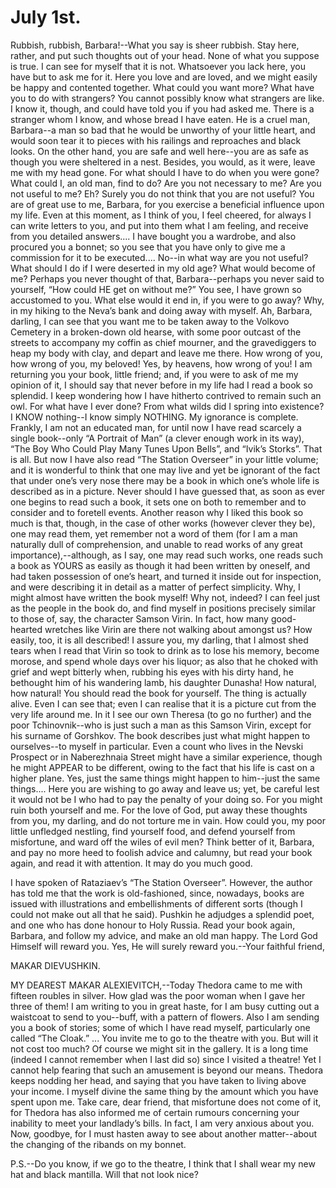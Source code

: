 # July 1st.

Rubbish, rubbish, Barbara!--What you say is sheer rubbish. Stay here,
rather, and put such thoughts out of your head. None of what you suppose
is true. I can see for myself that it is not. Whatsoever you lack here,
you have but to ask me for it. Here you love and are loved, and we might
easily be happy and contented together. What could you want more? What
have you to do with strangers? You cannot possibly know what strangers
are like. I know it, though, and could have told you if you had asked
me. There is a stranger whom I know, and whose bread I have eaten. He
is a cruel man, Barbara--a man so bad that he would be unworthy of your
little heart, and would soon tear it to pieces with his railings and
reproaches and black looks. On the other hand, you are safe and well
here--you are as safe as though you were sheltered in a nest. Besides,
you would, as it were, leave me with my head gone. For what should I
have to do when you were gone? What could I, an old man, find to do? Are
you not necessary to me? Are you not useful to me? Eh? Surely you do not
think that you are not useful? You are of great use to me, Barbara, for
you exercise a beneficial influence upon my life. Even at this moment,
as I think of you, I feel cheered, for always I can write letters to
you, and put into them what I am feeling, and receive from you detailed
answers.... I have bought you a wardrobe, and also procured you a
bonnet; so you see that you have only to give me a commission for it to
be executed.... No--in what way are you not useful? What should I do
if I were deserted in my old age? What would become of me? Perhaps you
never thought of that, Barbara--perhaps you never said to yourself, “How
could HE get on without me?” You see, I have grown so accustomed to you.
What else would it end in, if you were to go away? Why, in my hiking to
the Neva’s bank and doing away with myself. Ah, Barbara, darling, I
can see that you want me to be taken away to the Volkovo Cemetery in
a broken-down old hearse, with some poor outcast of the streets to
accompany my coffin as chief mourner, and the gravediggers to heap my
body with clay, and depart and leave me there. How wrong of you, how
wrong of you, my beloved! Yes, by heavens, how wrong of you! I am
returning you your book, little friend; and, if you were to ask of me
my opinion of it, I should say that never before in my life had I read
a book so splendid. I keep wondering how I have hitherto contrived to
remain such an owl. For what have I ever done? From what wilds did
I spring into existence? I KNOW nothing--I know simply NOTHING. My
ignorance is complete. Frankly, I am not an educated man, for until now
I have read scarcely a single book--only “A Portrait of Man” (a clever
enough work in its way), “The Boy Who Could Play Many Tunes Upon Bells”,
and “Ivik’s Storks”. That is all. But now I have also read “The Station
Overseer” in your little volume; and it is wonderful to think that one
may live and yet be ignorant of the fact that under one’s very nose
there may be a book in which one’s whole life is described as in a
picture. Never should I have guessed that, as soon as ever one begins to
read such a book, it sets one on both to remember and to consider and to
foretell events. Another reason why I liked this book so much is that,
though, in the case of other works (however clever they be), one may
read them, yet remember not a word of them (for I am a man naturally
dull of comprehension, and unable to read works of any great
importance),--although, as I say, one may read such works, one reads
such a book as YOURS as easily as though it had been written by oneself,
and had taken possession of one’s heart, and turned it inside out for
inspection, and were describing it in detail as a matter of perfect
simplicity. Why, I might almost have written the book myself! Why not,
indeed? I can feel just as the people in the book do, and find myself
in positions precisely similar to those of, say, the character Samson
Virin. In fact, how many good-hearted wretches like Virin are there not
walking about amongst us? How easily, too, it is all described! I assure
you, my darling, that I almost shed tears when I read that Virin so took
to drink as to lose his memory, become morose, and spend whole days over
his liquor; as also that he choked with grief and wept bitterly when,
rubbing his eyes with his dirty hand, he bethought him of his wandering
lamb, his daughter Dunasha! How natural, how natural! You should read
the book for yourself. The thing is actually alive. Even I can see that;
even I can realise that it is a picture cut from the very life around
me. In it I see our own Theresa (to go no further) and the poor
Tchinovnik--who is just such a man as this Samson Virin, except for
his surname of Gorshkov. The book describes just what might happen to
ourselves--to myself in particular. Even a count who lives in the Nevski
Prospect or in Naberezhnaia Street might have a similar experience,
though he might APPEAR to be different, owing to the fact that his life
is cast on a higher plane. Yes, just the same things might happen to
him--just the same things.... Here you are wishing to go away and leave
us; yet, be careful lest it would not be I who had to pay the penalty of
your doing so. For you might ruin both yourself and me. For the love of
God, put away these thoughts from you, my darling, and do not torture me
in vain. How could you, my poor little unfledged nestling, find yourself
food, and defend yourself from misfortune, and ward off the wiles of
evil men? Think better of it, Barbara, and pay no more heed to
foolish advice and calumny, but read your book again, and read it with
attention. It may do you much good.

I have spoken of Rataziaev’s “The Station Overseer”. However, the author
has told me that the work is old-fashioned, since, nowadays, books are
issued with illustrations and embellishments of different sorts (though
I could not make out all that he said). Pushkin he adjudges a splendid
poet, and one who has done honour to Holy Russia. Read your book again,
Barbara, and follow my advice, and make an old man happy. The Lord God
Himself will reward you. Yes, He will surely reward you.--Your faithful
friend,

MAKAR DIEVUSHKIN.



MY DEAREST MAKAR ALEXIEVITCH,--Today Thedora came to me with fifteen
roubles in silver. How glad was the poor woman when I gave her three of
them! I am writing to you in great haste, for I am busy cutting out a
waistcoat to send to you--buff, with a pattern of flowers. Also I
am sending you a book of stories; some of which I have read myself,
particularly one called “The Cloak.” ... You invite me to go to the
theatre with you. But will it not cost too much? Of course we might sit
in the gallery. It is a long time (indeed I cannot remember when I last
did so) since I visited a theatre! Yet I cannot help fearing that such
an amusement is beyond our means. Thedora keeps nodding her head, and
saying that you have taken to living above your income. I myself divine
the same thing by the amount which you have spent upon me. Take care,
dear friend, that misfortune does not come of it, for Thedora has also
informed me of certain rumours concerning your inability to meet your
landlady’s bills. In fact, I am very anxious about you. Now, goodbye,
for I must hasten away to see about another matter--about the changing
of the ribands on my bonnet.

P.S.--Do you know, if we go to the theatre, I think that I shall wear my
new hat and black mantilla. Will that not look nice?






